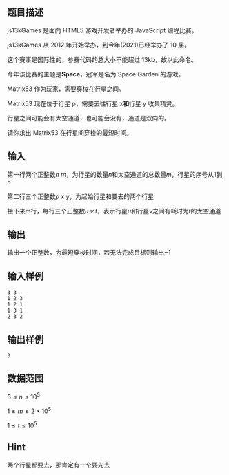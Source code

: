 ## 题目描述

js13kGames 是面向 HTML5 游戏开发者举办的 JavaScript 编程比赛。

js13kGames 从 2012 年开始举办，到今年(2021)已经举办了 10 届。

这个赛事是国际性的，参赛代码的总大小不能超过 13kb，故以此命名。

今年该比赛的主题是**Space**，冠军是名为 Space Garden 的游戏。

Matrix53 作为玩家，需要穿梭在行星之间。

Matrix53 现在位于行星 p，需要去往行星 x**和**行星 y 收集精灵。

行星之间可能会有太空通道，也可能会没有，通道是双向的。

请你求出 Matrix53 在行星间穿梭的最短时间。

## 输入

第一行两个正整数$n \ m$，为行星的数量$n$和太空通道的总数量$m$，行星的序号从$1$到$n$

第二行三个正整数$p \ x \ y$，为起始行星和要去的两个行星

接下来$m$行，每行三个正整数$u \ v \ t$，表示行星$u$和行星$v$之间有耗时为$t$的太空通道

## 输出

输出一个正整数，为最短穿梭时间，若无法完成目标则输出$-1$

## 输入样例

    3 3
    1 2 3
    1 2 1
    1 3 1
    2 3 2

## 输出样例

    3

## 数据范围

$3\leq n \leq 10^5$

$1\leq m \leq 2 × 10^5$

$1\leq t \leq 10^5$

## Hint

两个行星都要去，那肯定有一个要先去
